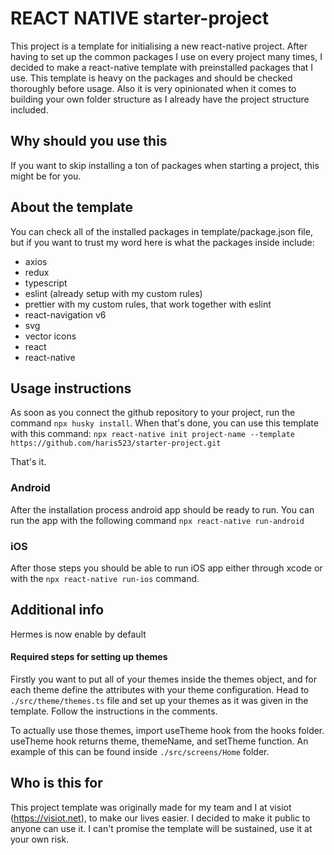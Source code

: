 # REACT NATIVE starter-project

This project is a template for initialising a new react-native project.
After having to set up the common packages I use on every project many times, I decided to make a react-native template with preinstalled packages that I use.
This template is heavy on the packages and should be checked thoroughly before usage. Also it is very opinionated when it comes to building your own folder structure as I already have the project structure included.

## Why should you use this

If you want to skip installing a ton of packages when starting a project, this might be for you.

## About the template

You can check all of the installed packages in template/package.json file, but if you want to trust my word here is what the packages inside include:

- axios
- redux
- typescript
- eslint (already setup with my custom rules)
- prettier with my custom rules, that work together with eslint
- react-navigation v6
- svg
- vector icons
- react
- react-native

## Usage instructions
As soon as you connect the github repository to your project, run the command `npx husky install`.
When that's done, you can use this template with this command: `npx react-native init project-name --template https://github.com/haris523/starter-project.git`

That's it.

### Android

After the installation process android app should be ready to run.
You can run the app with the following command `npx react-native run-android`

### iOS

After those steps you should be able to run iOS app either through xcode or with the `npx react-native run-ios` command.

## Additional info

Hermes is now enable by default

#### Required steps for setting up themes

Firstly you want to put all of your themes inside the themes object, and for each theme define the attributes with your theme configuration. Head to `./src/theme/themes.ts` file and set up your themes as it was given in the template. Follow the instructions in the comments.

To actually use those themes, import useTheme hook from the hooks folder. useTheme hook returns theme, themeName, and setTheme function. An example of this can be found inside `./src/screens/Home` folder.

## Who is this for

This project template was originally made for my team and I at visiot (https://visiot.net), to make our lives easier.
I decided to make it public to anyone can use it. I can't promise the template will be sustained, use it at your own risk.
